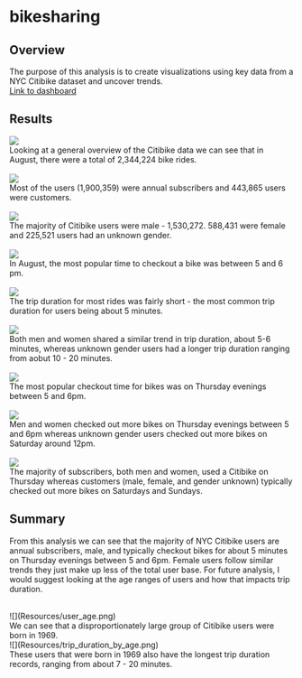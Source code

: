 # bikesharing
## Overview
The purpose of this analysis is to create visualizations using key data from a NYC Citibike dataset and uncover trends. 
<br>[Link to dashboard](https://public.tableau.com/profile/laura.godleski#!/vizhome/bikesharing_challenge_16199922432860/NYCCitibikes)

## Results
![](Resources/number_of_rides.png)
<br> Looking at a general overview of the Citibike data we can see that in August, there were a total of 2,344,224 bike rides. 
<br>
<br>
![](Resources/customers.png)
<br>Most of the users (1,900,359) were annual subscribers and 443,865 users were customers. 
<br>
<br>
![](Resources/gender_breakdown.png)
<br>The majority of Citibike users were male - 1,530,272. 588,431 were female and 225,521 users had an unknown gender. 
<br>
<br>
![](Resources/august_peak_hours.png)
<br> In August, the most popular time to checkout a bike was between 5 and 6 pm. 
<br>
<br>
![](Resources/checkout_times_user.png)
<br> The trip duration for most rides was fairly short - the most common trip duration for users being about 5 minutes. 
<br>
<br>
![](Resources/checkout_times_gender.png)
<br> Both men and women shared a similar trend in trip duration, about 5-6 minutes, whereas unknown gender users had a longer trip duration ranging from aobut 10 - 20 minutes. 
<br>
<br>
![](Resources/trips_weekday_hour.png)
<br> The most popular checkout time for bikes was on Thursday evenings between 5 and 6pm.
<br>
<br>
![](Resources/trips_by_gender.png)
<br> Men and women checked out more bikes on Thursday evenings between 5 and 6pm whereas unknown gender users checked out more bikes on Saturday around 12pm. 
<br>
<br>
![](Resources/user_trips_gender_weekday.png)
<br> The majority of subscribers, both men and women, used a Citibike on Thursday whereas customers (male, female, and gender unknown) typically checked out more bikes on Saturdays and Sundays. 

## Summary
From this analysis we can see that the majority of NYC Citibike users are annual subscribers, male, and typically checkout bikes for about 5 minutes on Thursday evenings between 5 and 6pm. Female users follow similar trends they just make up less of the total user base. For future analysis, I would suggest looking at the age ranges of users and how that impacts trip duration. 

<br>
![](Resources/user_age.png)
<br>We can see that a disproportionately large group of Citibike users were born in 1969.
<br>
![](Resources/trip_duration_by_age.png)
<br>These users that were born in 1969 also have the longest trip duration records, ranging from about 7 - 20 minutes. 
